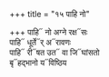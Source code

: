 +++
title = "१५ पाहि नो"

+++
पाहि᳓ नो अग्ने रक्ष᳓सः  
पाहि᳓ धूर्ते᳓र् अ᳓रावणः  
पाहि᳓ री᳓षत उत᳓ वा जि᳓घांसतो  
बृ᳓हद्भानो य᳓विष्ठिय